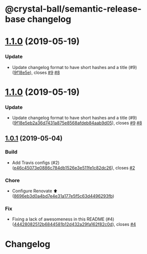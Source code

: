# @crystal-ball/semantic-release-base changelog

# [1.1.0](https://github.com/crystal-ball/semantic-release-base/compare/v1.0.1...v1.1.0) (2019-05-19)


### Update

* Update changelog format to have short hashes and a title (#9) ([9f18e5e](https://github.com/crystal-ball/semantic-release-base/commit/9f18e5eb2a36d7431a875e8568afdeb84aab9d05)), closes [#9](https://github.com/crystal-ball/semantic-release-base/issues/9) [#8](https://github.com/crystal-ball/semantic-release-base/issues/8)




# [1.1.0](https://github.com/crystal-ball/semantic-release-base/compare/v1.0.1...v1.1.0) (2019-05-19)


### Update

* Update changelog format to have short hashes and a title (#9) ([9f18e5eb2a36d7431a875e8568afdeb84aab9d05](https://github.com/crystal-ball/semantic-release-base/commit/9f18e5eb2a36d7431a875e8568afdeb84aab9d05)), closes [#9](https://github.com/crystal-ball/semantic-release-base/issues/9) [#8](https://github.com/crystal-ball/semantic-release-base/issues/8)

## [1.0.1](https://github.com/crystal-ball/semantic-release-base/compare/v1.0.0...v1.0.1) (2019-05-04)


### Build

* Add Travis configs (#2) ([e46c45073e0886c784db1526e3e511fe1c82dc26](https://github.com/crystal-ball/semantic-release-base/commit/e46c45073e0886c784db1526e3e511fe1c82dc26)), closes [#2](https://github.com/crystal-ball/semantic-release-base/issues/2)

### Chore

* Configure Renovate ⬆️ ([8696eb3d0a4bd7e4e31a177e5f5c63d4496293fb](https://github.com/crystal-ball/semantic-release-base/commit/8696eb3d0a4bd7e4e31a177e5f5c63d4496293fb))

### Fix

* Fixing a lack of awesomeness in this README (#4) ([44428082512b6844581b12d432a29fa162f82c0d](https://github.com/crystal-ball/semantic-release-base/commit/44428082512b6844581b12d432a29fa162f82c0d)), closes [#4](https://github.com/crystal-ball/semantic-release-base/issues/4)

# Changelog
